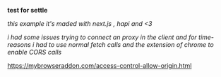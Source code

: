 __test for settle__

*this example it's maded with next.js , hapi and <3*

*i had some issues trying to connect an proxy in the client and for time-reasons i had to use normal fetch calls and the extension of chrome to enable CORS calls*

https://mybrowseraddon.com/access-control-allow-origin.html
